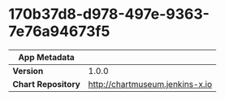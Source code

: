 # 170b37d8-d978-497e-9363-7e76a94673f5

|App Metadata||
|---|---|
| **Version** | 1.0.0 |
| **Chart Repository** | http://chartmuseum.jenkins-x.io |

